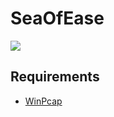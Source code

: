 # SeaOfEase
[![](https://i.imgur.com/yfPMkIu.png)]()
## Requirements
* [WinPcap](https://www.winpcap.org/install/default.htm)